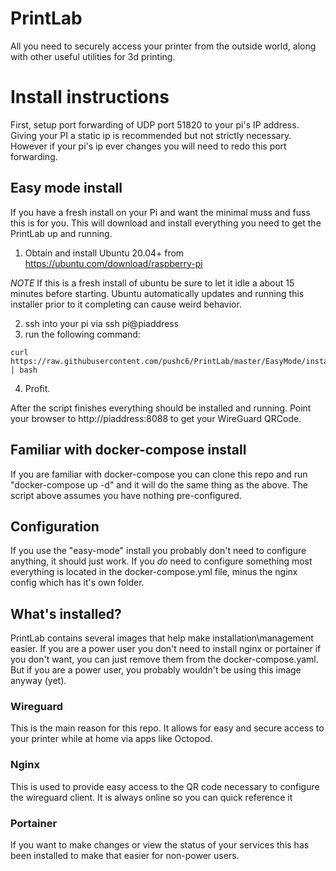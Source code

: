 # PrintLab
All you need to securely access your printer from the outside world, along with other useful utilities for 3d printing.

# Install instructions

First, setup port forwarding of UDP port 51820 to your pi's IP address. Giving your PI a static ip is recommended but not strictly necessary. However if your pi's ip ever changes you will need to redo this port forwarding.


## Easy mode install
If you have a fresh install on your Pi and want the minimal muss and fuss this is for you. This will download and install everything you need to get the PrintLab up and running. 

1. Obtain and install Ubuntu 20.04+ from https://ubuntu.com/download/raspberry-pi 

*NOTE*
If this is a fresh install of ubuntu be sure to let it idle a about 15 minutes before starting. Ubuntu automatically updates and running this installer prior to it completing can cause weird behavior.

2. ssh into your pi via ssh pi@piaddress
3. run the following command: 
````
curl https://raw.githubusercontent.com/pushc6/PrintLab/master/EasyMode/install.sh | bash
````
4. Profit.

After the script finishes everything should be installed and running. Point your browser to http://piaddress:8088 to get your WireGuard QRCode.

## Familiar with docker-compose install

If you are familiar with docker-compose you can clone this repo and run "docker-compose up -d" and it will do the same thing as the above. The script above assumes you have nothing pre-configured.

## Configuration
If you use the "easy-mode" install you probably don't need to configure anything, it should just work. If you *do* need to configure something most everything is located in the docker-compose.yml file, minus the nginx config which has it's own folder. 

## What's installed?
PrintLab contains several images that help make installation\management easier. If you are a power user you don't need to install nginx or portainer if you don't want, you can just remove them from the docker-compose.yaml. But if you are a power user, you probably wouldn't be using this image anyway (yet).

### Wireguard
This is the main reason for this repo. It allows for easy and secure access to your printer while at home via apps like Octopod.

### Nginx
This is used to provide easy access to the QR code necessary to configure the wireguard client. It is always online so you can quick reference it

### Portainer
If you want to make changes or view the status of your services this has been installed to make that easier for non-power users. 

